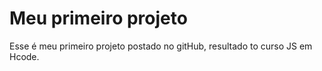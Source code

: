 # Meu primeiro projeto

Esse é meu primeiro projeto postado no gitHub, resultado to curso JS em Hcode.
